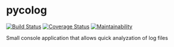 # pycolog
[![Build Status](https://travis-ci.org/leupibr/pycolog.svg?branch=develop)](https://travis-ci.org/leupibr/pycolog)
[![Coverage Status](https://coveralls.io/repos/github/leupibr/pycolog/badge.svg?branch=develop)](https://coveralls.io/github/leupibr/pycolog?branch=develop)
[![Maintainability](https://api.codeclimate.com/v1/badges/4bd2c860a011ee32e706/maintainability)](https://codeclimate.com/github/leupibr/pycolog/maintainability)

Small console application that allows quick analyzation of log files
